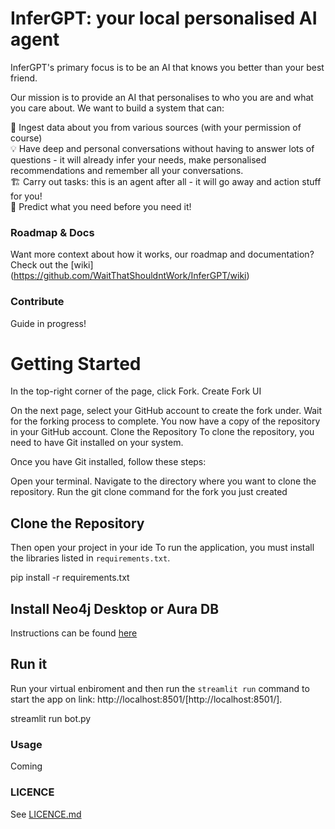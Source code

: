 # InferGPT: your local personalised AI agent

InferGPT's primary focus is to be an AI that knows you better than your best friend.

Our mission is to provide an AI that personalises to who you are and what you care about. We want to build a system that can:

🔗 Ingest data about you from various sources (with your permission of course)  
💡 Have deep and personal conversations without having to answer lots of questions - it will already infer your needs, make personalised recommendations and remember all your conversations.  
🏗️ Carry out tasks: this is an agent after all - it will go away and action stuff for you!  
🔮 Predict what you need before you need it!  

### Roadmap & Docs
Want more context about how it works, our roadmap and documentation? Check out the [wiki] (https://github.com/WaitThatShouldntWork/InferGPT/wiki)

### Contribute
Guide in progress!

# Getting Started

In the top-right corner of the page, click Fork.
Create Fork UI

On the next page, select your GitHub account to create the fork under.
Wait for the forking process to complete. You now have a copy of the repository in your GitHub account.
Clone the Repository To clone the repository, you need to have Git installed on your system. 

Once you have Git installed, follow these steps:

Open your terminal.
Navigate to the directory where you want to clone the repository.
Run the git clone command for the fork you just created

## Clone the Repository

Then open your project in your ide
To run the application, you must install the libraries listed in `requirements.txt`.

pip install -r requirements.txt

## Install Neo4j Desktop or Aura DB
Instructions can be found [here](https://neo4j.com/docs/?utm_medium=PaidSearch&utm_source=google&utm_campaign=GDB&utm_content=EMEA-X-Conversion-GDB-Text&utm_term=neo4j&gclid=Cj0KCQiA1rSsBhDHARIsANB4EJY8wQONKSyNCofQBGAcOGWwNpNh4Z0yj7oGxok8vs2CipPJMjGPcpkaAuw1EALw_wcB)


## Run it
Run your virtual enbiroment and then run the `streamlit run` command to start the app on link: http://localhost:8501/[http://localhost:8501/].

streamlit run bot.py

### Usage
Coming

### LICENCE 
See [LICENCE.md](LICENCE.md)

